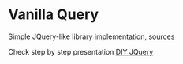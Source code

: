 Vanilla Query
=============

Simple JQuery-like library implementation, [sources](./src/assets/javascript/vanilla-query.js)

Check step by step presentation [DIY JQuery](https://slides.com/xufocoder/diy-javascript-jquery)

